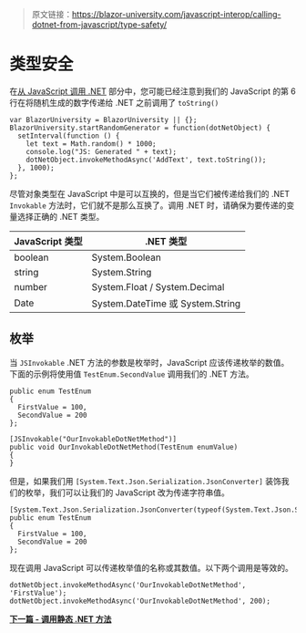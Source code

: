 > 原文链接：https://blazor-university.com/javascript-interop/calling-dotnet-from-javascript/type-safety/

# 类型安全
在[从 JavaScript 调用 .NET](https://feiyun0112.github.io/blazor-university.zh-cn/javascript-interop/calling-dotnet-from-javascript/) 部分中，您可能已经注意到我们的 JavaScript 的第 6 行在将随机生成的数字传递给 .NET 之前调用了 `toString()`

```
var BlazorUniversity = BlazorUniversity || {};
BlazorUniversity.startRandomGenerator = function(dotNetObject) {
  setInterval(function () {
    let text = Math.random() * 1000;
    console.log("JS: Generated " + text);
    dotNetObject.invokeMethodAsync('AddText', text.toString());
  }, 1000);
};
```

尽管对象类型在 JavaScript 中是可以互换的，但是当它们被传递给我们的 .NET `Invokable` 方法时，它们就不是那么互换了。调用 .NET 时，请确保为要传递的变量选择正确的 .NET 类型。

JavaScript 类型 |  .NET 类型
--- | ---
boolean	 | System.Boolean
string | 	System.String
number | 	System.Float / System.Decimal
Date | 	System.DateTime 或 System.String

## 枚举
当 `JSInvokable` .NET 方法的参数是枚举时，JavaScript 应该传递枚举的数值。下面的示例将使用值 `TestEnum.SecondValue` 调用我们的 .NET 方法。

```
public enum TestEnum
{
  FirstValue = 100,
  SecondValue = 200
};

[JSInvokable("OurInvokableDotNetMethod")]
public void OurInvokableDotNetMethod(TestEnum enumValue)
{
}
```

但是，如果我们用 `[System.Text.Json.Serialization.JsonConverter]` 装饰我们的枚举，我们可以让我们的 JavaScript 改为传递字符串值。

```
[System.Text.Json.Serialization.JsonConverter(typeof(System.Text.Json.Serialization.JsonStringEnumConverter))]
public enum TestEnum
{
  FirstValue = 100,
  SecondValue = 200
};
```

现在调用 JavaScript 可以传递枚举值的名称或其数值。以下两个调用是等效的。

```
dotNetObject.invokeMethodAsync('OurInvokableDotNetMethod', 'FirstValue');
dotNetObject.invokeMethodAsync('OurInvokableDotNetMethod', 200);
```

**[下一篇 - 调用静态 .NET 方法](https://feiyun0112.github.io/blazor-university.zh-cn/javascript-interop/calling-dotnet-from-javascript/calling-static-dotnet-methods/)**